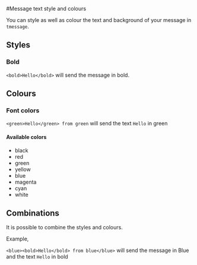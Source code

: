 #Message text style and colours

You can style as well as colour the text and background of your message in `tmessage`.

## Styles

### Bold
`<bold>Hello</bold>` will send the message in bold.

## Colours

### Font colors

`<green>Hello</green> from green` will send the text `Hello` in green 

#### Available colors
* black
* red
* green
* yellow
* blue
* magenta
* cyan
* white

## Combinations
It is possible to combine the styles and colours.

Example,

`<blue><bold>Hello</bold> from blue</blue>` will send the message in Blue and the text `Hello` in bold